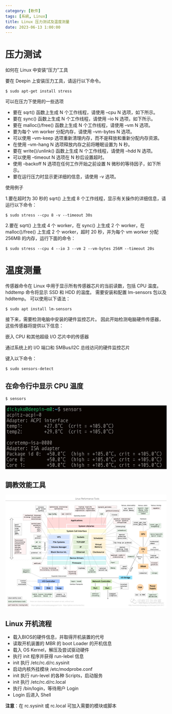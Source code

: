 ```yaml
---
category: [軟件]
tags: [系統, Linux]
title: Linux 压力测试及温度测量
date: 2023-06-13 1:00:00
---
```


# 压力测试


如何在 Linux 中安装“压力”工具

要在 Deepin 上安装压力工具，请运行以下命令。

```
$ sudo apt-get install stress
```

可以在压力下使用的一些选项

 - 要在 sqrt() 函数上生成 N 个工作线程，请使用 –cpu N 选项，如下所示。
 - 要在 sync() 函数上生成 N 个工作线程，请使用 –io N 选项，如下所示。
 - 要在 malloc()/free() 函数上生成 N 个工作线程，请使用 –vm N 选项。
 - 要为每个 vm worker 分配内存，请使用 –vm-bytes N 选项。
 - 可以使用 –vm-keep 选项重新清理内存，而不是释放和重新分配内存资源。
 - 在使用 –vm-hang N 选项释放内存之前将睡眠设置为 N 秒。
 - 要在 write()/unlink() 函数上生成 N 个工作线程，请使用 –hdd N 选项。
 - 可以使用 –timeout N 选项在 N 秒后设置超时。
 - 使用 –backoff N 选项在任何工作开始之前设置 N 微秒的等待因子，如下所示。
 - 要在运行压力时显示更详细的信息，请使用 -v 选项。

使用例子

1.要在超时为 30 秒的 sqrt() 上生成 8 个工作线程，显示有关操作的详细信息，请运行以下命令：

```
$ sudo stress --cpu 8 -v --timeout 30s
```

2.要在 sqrt() 上生成 4 个 worker，在 sync() 上生成 2 个 worker，在 malloc()/free() 上生成 2 个 worker，超时 20 秒，并为每个 vm worker 分配 256MB 的内存，运行下面的命令：

```
$ sudo stress --cpu 4 --io 3 --vm 2 --vm-bytes 256M --timeout 20s 
```

# 温度测量

传感器命令在 Linux 中用于显示所有传感器芯片的当前读数，包括 CPU 温度。  hddtemp 命令将显示 SSD 和 HDD 的温度。 需要安装和配置 lm-sensors 包以及 hddtemp。 可以使用以下语法：

```
$ sudo apt install lm-sensors
```

接下来，需要检测电脑中安装的硬件监控芯片。 因此开始检测电脑硬件传感器，这些传感器将提供以下信息：

 嵌入 CPU 和其他超级 I/O 芯片中的传感器

 通过系统上的 I/O 端口和 SMBus/I2C 总线访问的硬件监控芯片

 键入以下命令：

```
$ sudo sensors-detect
```

## 在命令行中显示 CPU 温度

```
$ sensors
```

![tc](../assets/img/linux/temperature.jpg)

## 調教效能工具

![pwf](../assets/img/linux/wf.png)



## Linux 开机流程

 - 载入BIOS的硬件信息，并取得开机装置的代号
 - 读取开机装置的 MBR 的 boot Loader 的开机信息
 - 载入 OS Kernel，解压及尝试驱动硬件
 - 执行 init 程序并获得 run-lebel 信息
 - init 执行 /etc/rc.d/rc.sysinit
 - 启动内核外挂模块 /etc/modprobe.conf
 - init 执行 run-level 的各种 Scripts，启动服务
 - init 执行 /etc/rc.d/rc.local
 - 执行 /bin/login，等待用户 Login
 - Login 后进入 Shell

**注意**：在 rc.sysinit 或 rc.local 可加入需要的模块或脚本
